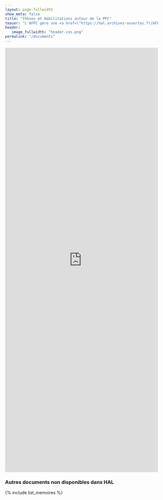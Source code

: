 ```yaml
---
layout: page-fullwidth
show_meta: false
title: "Thèses et Habilitations autour de la PPC"
teaser: "L'AFPC gère une <a href=\"https://hal.archives-ouvertes.fr/AFPC\">collection hal</a> des thèses et HDR autour de la programmation par contraintes. Des documents absents de hal sont aussi référencés plus bas. N'hésitez pas à nous <a href=\"/contact\">contacter</a> pour ajouter des documents à la collection. </br> L'association ACP maintient aussi une collection internationale sur son <a href=\"http://cp2014.a4cp.org/theses\">site</a>."
header:
   image_fullwidth: "header-cos.png"
permalink: "/documents"
---
```


<iframe src="https://hal.archives-ouvertes.fr/AFPC/" height="1400" width="100%" allowfullscreen="" frameborder="0"></iframe>

### Autres documents non disponibles dans HAL
{% include list_memoires %}
